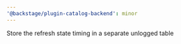 ```yaml
---
'@backstage/plugin-catalog-backend': minor
---
```


Store the refresh state timing in a separate unlogged table
